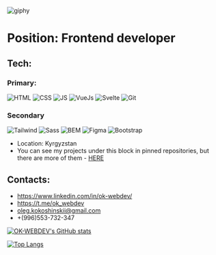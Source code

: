 <!-- ![giphy](https://user-images.githubusercontent.com/37953498/115956178-b4836f00-a53e-11eb-97da-17c8b1b3bf26.gif) -->
![giphy](https://user-images.githubusercontent.com/37953498/123493902-5cadd500-d661-11eb-9164-ce3aed61d168.gif)


# Position: Frontend developer

## Tech:

### Primary: 
![HTML](https://img.shields.io/badge/-HTML-454443?style=for-the-badge&logo=html5)
![CSS](https://img.shields.io/badge/-CSS-454443?style=for-the-badge&logo=css3)
![JS](https://img.shields.io/badge/-JS-454443?style=for-the-badge&logo=javascript)
![VueJs](https://img.shields.io/badge/-VueJS-454443?style=for-the-badge&logo=vue.js)
![Svelte](https://img.shields.io/badge/-Svelte-454443?style=for-the-badge&logo=svelte)
![Git](https://img.shields.io/badge/-git-454443?style=for-the-badge&logo=git)
<!-- ![ReactJs](https://img.shields.io/badge/-ReactJs-454443?style=for-the-badge&logo=React) -->

### Secondary
![Tailwind](https://img.shields.io/badge/-TailwindCSS-454443?style=for-the-badge&logo=tailwind.css)
![Sass](https://img.shields.io/badge/-Sass-454443?style=for-the-badge&logo=sass)
![BEM](https://img.shields.io/badge/-bem-454443?style=for-the-badge&logo=BEM)
![Figma](https://img.shields.io/badge/-figma-454443?style=for-the-badge&logo=figma)
![Bootstrap](https://img.shields.io/badge/-Bootstrap-454443?style=for-the-badge&logo=bootstrap)


 * Location: Kyrgyzstan
 * You can see my projects under this block in pinned repositories, but there are more of them - [HERE](https://github.com/ok-webdev?tab=repositories)
## Contacts:
- https://www.linkedin.com/in/ok-webdev/
- https://t.me/ok_webdev
- oleg.kokoshinskii@gmail.com
- +(996)553-732-347

[![OK-WEBDEV's GitHub stats](https://github-readme-stats.vercel.app/api?username=ok-webdev)](https://github.com/anuraghazra/github-readme-stats)


[![Top Langs](https://github-readme-stats.vercel.app/api/top-langs/?username=ok-webdev&show_icons=true&theme=tokyonight&layout=compact)](https://github.com/anuraghazra/github-readme-stats)

<!-- ![Codewars](https://www.codewars.com/users/ok-webdev/badges/small) -->
<!--
**ok-webdev/ok-webdev** is a ✨ _special_ ✨ repository because its `README.md` (this file) appears on your GitHub profile.

Here are some ideas to get you started:

- 🔭 I’m currently working on ...
- 🌱 I’m currently learning ...
- 👯 I’m looking to collaborate on ...
- 🤔 I’m looking for help with ...
- 💬 Ask me about ...
- 📫 How to reach me: ...
- 😄 Pronouns: ...
- ⚡ Fun fact: ...
-->
